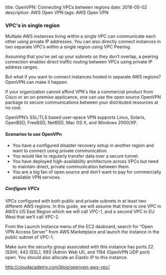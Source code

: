 title: OpenVPN: Connecting VPCs between regions
date: 2016-05-02
description: AWS Open VPN
tags: AWS Open VPN

### VPC's in single region
Multiple AWS instances living within a single VPC can communicate each other using private IP addresses. You can also directly connect instances in two separate VPC’s within a single region using VPC Peering.

Assuming that you’ve set up your subnets so they don’t overlap, a peering connection enables direct traffic routing between VPCs using private IP address ranges. 

But what if you want to connect instances hosted in separate AWS regions? OpenVPN can make it happen.

If your organization cannot afford VPN's like a commercial product from Cisco or an on-premise applicance, one can use the open source OpenVPN package to secure communications between your distributed resources at no cost.

OpenVPN’s SSL/TLS based user-space VPN supports Linux, Solaris, OpenBSD, FreeBSD, NetBSD, Mac OS X, and Windows 2000/XP.

#### Scenarios to use OpenVPn

* You have a configured disaster recovery setup in another region and want to connect using private communication.
* You would like to regularly transfer data over a secure tunnel.
* You have deployed high-availability architecture across VPCs but need to maintain direct, private communication between them.
* You are a big fan of open source and don’t want to pay for commercially available VPN services.

##### Configure VPCs

VPCs configured with both public and private subnets in at least two different AWS regions. In this guide, we will assume that there is one VPC in AWS’s US East Region which we will call VPC-1, and a second VPC in EU West that we’ll call VPC-2.

From the Launch Instance menu of the EC2 dasboard, search for “Open VPN Access Server” from AWS Marketplace and launch the instance in the public subnet of VPC-1.

Make sure the security group associated with this instance has ports 22 (SSH), 443 (SSL), 993 (Admin Web UI), and 1194 (OpenVPN UDP port) open. You should also allocate an Elastic IP to this instance.


http://cloudacademy.com/blog/openvpn-aws-vpc/



